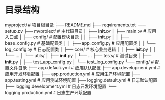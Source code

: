 # 目录结构

myproject/                      # 项目根目录
├── README.md
├── requirements.txt
├── setup.py
├── myproject/                  # 主代码目录
│   ├── __init__.py
│   ├── main.py                 # 应用入口点
│   ├── config/                 # 配置模块目录
│   │   ├── __init__.py
│   │   ├── base_config.py      # 基础配置类
│   │   ├── app_config.py       # 应用配置类
│   │   └── log_config.py       # 日志配置类
│   ├── core/                   # 核心业务逻辑
│   │   ├── __init__.py
│   │   └── ...
│   └── utils/
│       ├── __init__.py
│       └── ...
├── tests/                      # 测试目录
│   ├── __init__.py
│   ├── test_app_config.py
│   └── test_log_config.py
└── config/                     # 配置文件目录
    ├── app.default.yml         # 应用默认配置
    ├── app.development.yml     # 应用开发环境配置
    ├── app.production.yml      # 应用生产环境配置
    ├── app.testing.yml         # 应用测试环境配置
    ├── logging.default.yml     # 日志默认配置
    ├── logging.development.yml # 日志开发环境配置
    └── logging.production.yml  # 日志生产环境配置